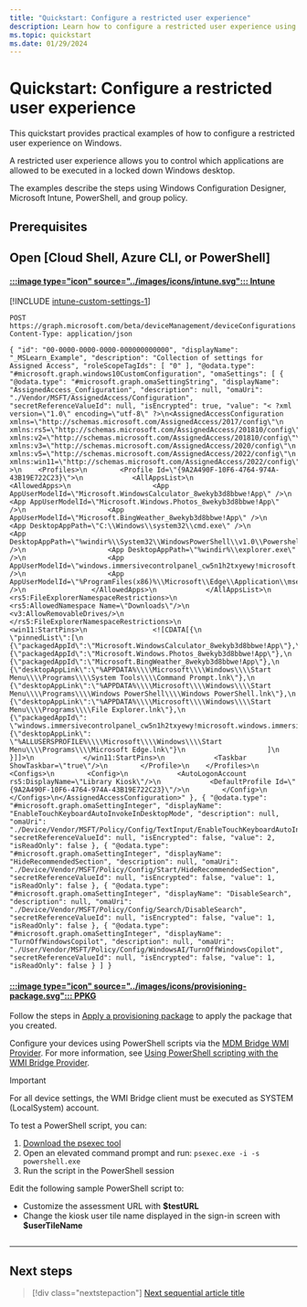 ```yaml
---
title: "Quickstart: Configure a restricted user experience"
description: Learn how to configure a restricted user experience using Windows Configuration Designer, Microsoft Intune, PowerShell or GPO.
ms.topic: quickstart
ms.date: 01/29/2024
---
```


# Quickstart: Configure a restricted user experience

This quickstart provides practical examples of how to configure a restricted user experience on Windows.

A restricted user experience allows you to control which applications are allowed to be executed in a locked down Windows desktop.

The examples describe the steps using Windows Configuration Designer, Microsoft Intune, PowerShell, and group policy.

## Prerequisites

<!-- Required: Prerequisites - H2

"Prerequisites" must be the first H2 in the article.

List any items that are needed for the quickstart,
such as permissions or software.

If the user needs to sign in to a portal to do
the quickstart, provide instructions and a link.

If there aren't any prerequisites, in a new paragraph
under the "Prerequisites" H2, enter "None" in plain text
(not as a bulleted list item).

-->

## Open [Cloud Shell, Azure CLI, or PowerShell]

#### [:::image type="icon" source="../images/icons/intune.svg"::: **Intune**](#tab/intune)

[!INCLUDE [intune-custom-settings-1](../../../includes/configure/intune-custom-settings-1.md)]

```msgraph-interactive
POST https://graph.microsoft.com/beta/deviceManagement/deviceConfigurations
Content-Type: application/json

{ "id": "00-0000-0000-0000-000000000000", "displayName": "_MSLearn_Example", "description": "Collection of settings for Assigned Access", "roleScopeTagIds": [ "0" ], "@odata.type": "#microsoft.graph.windows10CustomConfiguration", "omaSettings": [ { "@odata.type": "#microsoft.graph.omaSettingString", "displayName": "AssignedAccess_Configuration", "description": null, "omaUri": "./Vendor/MSFT/AssignedAccess/Configuration", "secretReferenceValueId": null, "isEncrypted": true, "value": "< ?xml version=\"1.0\" encoding=\"utf-8\" ?>\n<AssignedAccessConfiguration xmlns=\"http://schemas.microsoft.com/AssignedAccess/2017/config\"\n    xmlns:rs5=\"http://schemas.microsoft.com/AssignedAccess/201810/config\"\n    xmlns:v2=\"http://schemas.microsoft.com/AssignedAccess/201810/config\"\n    xmlns:v3=\"http://schemas.microsoft.com/AssignedAccess/2020/config\"\n    xmlns:v5=\"http://schemas.microsoft.com/AssignedAccess/2022/config\"\n    xmlns:win11=\"http://schemas.microsoft.com/AssignedAccess/2022/config\"\n    >\n    <Profiles>\n        <Profile Id=\"{9A2A490F-10F6-4764-974A-43B19E722C23}\">\n            <AllAppsList>\n                <AllowedApps>\n                    <App AppUserModelId=\"Microsoft.WindowsCalculator_8wekyb3d8bbwe!App\" />\n                    <App AppUserModelId=\"Microsoft.Windows.Photos_8wekyb3d8bbwe!App\" />\n                    <App AppUserModelId=\"Microsoft.BingWeather_8wekyb3d8bbwe!App\" />\n                    <App DesktopAppPath=\"C:\\Windows\\system32\\cmd.exe\" />\n                    <App DesktopAppPath=\"%windir%\\System32\\WindowsPowerShell\\v1.0\\Powershell.exe\" />\n                    <App DesktopAppPath=\"%windir%\\explorer.exe\" />\n                    <App AppUserModelId=\"windows.immersivecontrolpanel_cw5n1h2txyewy!microsoft.windows.immersivecontrolpanel\" />\n                    <App AppUserModelId=\"%ProgramFiles(x86)%\\Microsoft\\Edge\\Application\\msedge.exe\" />\n                </AllowedApps>\n            </AllAppsList>\n            <rs5:FileExplorerNamespaceRestrictions>\n                <rs5:AllowedNamespace Name=\"Downloads\"/>\n                <v3:AllowRemovableDrives/>\n            </rs5:FileExplorerNamespaceRestrictions>\n            <win11:StartPins>\n                <![CDATA[{\n                    \"pinnedList\":[\n                        {\"packagedAppId\":\"Microsoft.WindowsCalculator_8wekyb3d8bbwe!App\"},\n                        {\"packagedAppId\":\"Microsoft.Windows.Photos_8wekyb3d8bbwe!App\"},\n                        {\"packagedAppId\":\"Microsoft.BingWeather_8wekyb3d8bbwe!App\"},\n                        {\"desktopAppLink\":\"%APPDATA%\\\\Microsoft\\\\Windows\\\\Start Menu\\\\Programs\\\\System Tools\\\\Command Prompt.lnk\"},\n                        {\"desktopAppLink\":\"%APPDATA%\\\\Microsoft\\\\Windows\\\\Start Menu\\\\Programs\\\\Windows PowerShell\\\\Windows PowerShell.lnk\"},\n                        {\"desktopAppLink\":\"%APPDATA%\\\\Microsoft\\\\Windows\\\\Start Menu\\\\Programs\\\\File Explorer.lnk\"},\n                        {\"packagedAppId\": \"windows.immersivecontrolpanel_cw5n1h2txyewy!microsoft.windows.immersivecontrolpanel\"},\n                        {\"desktopAppLink\": \"%ALLUSERSPROFILE%\\\\Microsoft\\\\Windows\\\\Start Menu\\\\Programs\\\\Microsoft Edge.lnk\"}\n                    ]\n                }]]>\n            </win11:StartPins>\n            <Taskbar ShowTaskbar=\"true\"/>\n        </Profile>\n    </Profiles>\n    <Configs>\n        <Config>\n            <AutoLogonAccount rs5:DisplayName=\"Library Kiosk\"/>\n            <DefaultProfile Id=\"{9A2A490F-10F6-4764-974A-43B19E722C23}\"/>\n        </Config>\n    </Configs>\n</AssignedAccessConfiguration>" }, { "@odata.type": "#microsoft.graph.omaSettingInteger", "displayName": "EnableTouchKeyboardAutoInvokeInDesktopMode", "description": null, "omaUri": "./Device/Vendor/MSFT/Policy/Config/TextInput/EnableTouchKeyboardAutoInvokeInDesktopMode", "secretReferenceValueId": null, "isEncrypted": false, "value": 2, "isReadOnly": false }, { "@odata.type": "#microsoft.graph.omaSettingInteger", "displayName": "HideRecommendedSection", "description": null, "omaUri": "./Device/Vendor/MSFT/Policy/Config/Start/HideRecommendedSection", "secretReferenceValueId": null, "isEncrypted": false, "value": 1, "isReadOnly": false }, { "@odata.type": "#microsoft.graph.omaSettingInteger", "displayName": "DisableSearch", "description": null, "omaUri": "./Device/Vendor/MSFT/Policy/Config/Search/DisableSearch", "secretReferenceValueId": null, "isEncrypted": false, "value": 1, "isReadOnly": false }, { "@odata.type": "#microsoft.graph.omaSettingInteger", "displayName": "TurnOffWindowsCopilot", "description": null, "omaUri": "./User/Vendor/MSFT/Policy/Config/WindowsAI/TurnOffWindowsCopilot", "secretReferenceValueId": null, "isEncrypted": false, "value": 1, "isReadOnly": false } ] }
```

#### [:::image type="icon" source="../images/icons/provisioning-package.svg"::: **PPKG**](#tab/ppkg)

Follow the steps in [Apply a provisioning package][WIN-2] to apply the package that you created.

Configure your devices using PowerShell scripts via the [MDM Bridge WMI Provider](/windows/win32/dmwmibridgeprov/mdm-bridge-wmi-provider-portal). For more information, see [Using PowerShell scripting with the WMI Bridge Provider](/windows/client-management/mdm/using-powershell-scripting-with-the-wmi-bridge-provider).

> [!IMPORTANT]
> For all device settings, the WMI Bridge client must be executed as SYSTEM (LocalSystem) account.
>
> To test a PowerShell script, you can:
>
> 1. [Download the psexec tool](/sysinternals/downloads/psexec)
> 1. Open an elevated command prompt and run: `psexec.exe -i -s powershell.exe`
> 1. Run the script in the PowerShell session

Edit the following sample PowerShell script to:

- Customize the assessment URL with **$testURL**
- Change the kiosk user tile name displayed in the sign-in screen with **$userTileName**

```powershell
```

---

## Next steps

> [!div class="nextstepaction"]
> [Next sequential article title](link.md)

<!--links-->

[WIN-1]: /windows/configuration/provisioning-packages/provisioning-create-package
[WIN-2]: /windows/configuration/provisioning-packages/provisioning-apply-package
